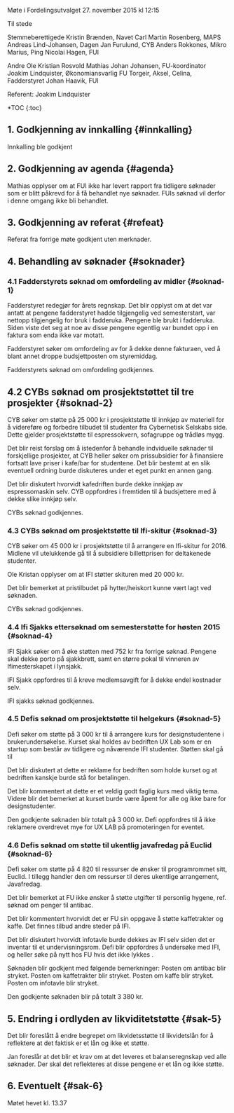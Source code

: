 Møte i Fordelingsutvalget
27. november 2015 kl 12:15


Til stede

Stemmeberettigede
Kristin Brænden, Navet
Carl Martin Rosenberg, MAPS
Andreas Lind-Johansen, Dagen
Jan Furulund, CYB
Anders Rokkones, Mikro
Marius, Ping
Nicolai Hagen, FUI


Andre
Ole Kristian Rosvold
Mathias Johan Johansen, FU-koordinator
Joakim Lindquister, Økonomiansvarlig FU
Torgeir, Aksel, Celina, Fadderstyret
Johan Haavik, FUI  

Referent: Joakim Lindquister

*TOC
{:toc}

## 1. Godkjenning av innkalling {#innkalling}
Innkalling ble godkjent

## 2. Godkjenning av agenda {#agenda}

Mathias opplyser om at FUI ikke har levert rapport fra tidligere søknader som er blitt påkrevd for å få behandlet nye søknader.
FUIs søknad vil derfor i denne omgang ikke bli behandlet.

## 3. Godkjenning av referat {#refeat}
Referat fra forrige møte godkjent uten merknader.

## 4. Behandling av søknader {#soknader}

### 4.1 Fadderstyrets søknad om omfordeling av midler {#soknad-1}

Fadderstyret redegjør for årets regnskap. Det blir opplyst om at det var antatt at pengene fadderstyret hadde tilgjengelig ved semesterstart, var nettopp tilgjengelig for bruk i fadderuka. Pengene ble brukt i fadderuka. Siden viste det seg at noe av disse pengene egentlig var bundet opp i en faktura som enda ikke var motatt.

Fadderstyret søker om omfordeling av for å dekke denne fakturaen, ved å blant annet droppe budsjettposten om styremiddag.

Fadderstyrets søknad om omfordeling godkjennes.

## 4.2 CYBs søknad om prosjektstøttet til tre prosjekter {#soknad-2}

CYB søker om støtte på 25 000 kr i prosjektstøtte til innkjøp av materiell for å videreføre og forbedre tilbudet til studenter fra Cybernetisk Selskabs side. Dette gjelder prosjektstøtte til espressokvern, sofagruppe og trådløs mygg. 

Det blir reist forslag om å istedenfor å behandle indviduelle søknader til forskjellige prosjekter, at CYB heller søker om prissubsidier for å finansiere fortsatt lave priser i kafe/bar for studentene. Det blir bestemt at en slik eventuell ordning burde diskuteres under et eget punkt en annen gang.

Det blir diskutert hvorvidt kafedriften burde dekke innkjøp av espressomaskin selv. CYB oppfordres i fremtiden til å budsjettere med å dekke slike innkjøp selv.


CYBs søknad godkjennes.

### 4.3 CYBs søknad om prosjektstøtte til Ifi-skitur {#soknad-3}
CYB søker om 45 000 kr i prosjektstøtte til å arrangere en Ifi-skitur for 2016. Midlene vil utelukkende gå til å subsidiere billettprisen for deltakenede studenter. 

Ole Kristan opplyser om at IFI støtter skituren med 20 000 kr.

Det blir bemerket at pristilbudet på hytter/heiskort kunne vært lagt ved søknaden.

CYBs søknad godkjennes.

### 4.4 Ifi Sjakks ettersøknad om semesterstøtte for høsten 2015 {#soknad-4}
IFI Sjakk søker om å øke støtten med 752 kr fra forrige søknad. Pengene skal dekke porto på sjakkbrett, samt en større pokal til vinneren av Ifimesterskapet i lynsjakk.

IFI Sjakk oppfordres til å kreve medlemsavgift for å dekke endel kostnader selv.

IFI sjakks søknad godkjennes.

### 4.5 Defis søknad om prosjektstøtte til helgekurs {#soknad-5}

Defi søker om støtte på 3 000 kr til å arrangere kurs for designstudentene i brukerundersøkelse. Kurset skal holdes av bedriften UX Lab som er en startup som består av tidligere og nåværende IFI studenter. Støtten skal gå til 

Det blir diskutert at dette er reklame for bedriften som holde kurset og at bedriften kanskje burde stå for betalingen.

Det blir kommentert at dette er et veldig godt faglig kurs med viktig tema. Videre blir det bemerket at kurset burde være åpent for alle og ikke bare for designstudenter.

Den godkjente søknaden blir totalt på 3 000 kr. Defi oppfordres til å ikke reklamere overdrevet mye for UX LAB på promoteringen for eventet.


### 4.6 Defis søknad om støtte til ukentlig javafredag på Euclid {#soknad-6}

Defi søker om støtte på 4 820 til ressurser de ønsker til programrommet sitt, Euclid. I
tillegg handler den om ressurser til deres ukentlige arrangement, Javafredag.

Det blir bemerket at FU ikke ønsker å støtte utgifter til personlig hygene, ref. søknad om penger til antibac.

Det blir kommentert hvorvidt det er FU sin oppgave å støtte kaffetrakter og kaffe. Det finnes tilbud andre steder på IFI.

Det blir diskutert hvorvidt infotavle burde dekkes av IFI selv siden det er inventar til et undervisningsrom. Defi blir oppfordres å undersøke med IFI, og heller søke på nytt hos FU hvis det ikke lykkes	.

Søknaden blir godkjent med følgende bemerkninger:
Posten om antibac blir stryket.
Posten om kaffetrakter blir stryket.
Posten om kaffe blir stryket.
Posten om infotavle blir stryket.

Den godkjente søknaden blir på totalt 3 380 kr.

## 5. Endring i ordlyden av likviditetstøtte {#sak-5}

Det blir foreslått å endre begrepet om likvidetsstøtte til likvidetslån for å reflektere at det faktisk er et lån og ikke et støtte. 

Jan foreslår at det blir et krav om at det leveres et balanseregnskap ved alle søknader. Der skal det reflekteres at disse pengene er et lån og ikke støtte.


## 6. Eventuelt {#sak-6}

Møtet hevet kl. 13.37
